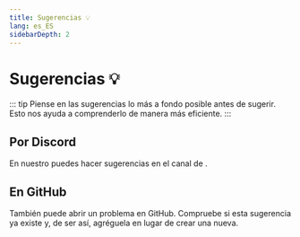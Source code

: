 ```yaml
---
title: Sugerencias 💡
lang: es_ES
sidebarDepth: 2
---
```


# Sugerencias :bulb:
::: tip
Piense en las sugerencias lo más a fondo posible antes de sugerir. Esto nos ayuda a comprenderlo de manera más eficiente.
:::

## Por Discord
En nuestro <discord/> puedes hacer sugerencias en el canal de <discord-channel channel="suggestions"/>.

## En GitHub
También puede abrir un problema en <a :href="$themeConfig.variables.github + '/issues'" target="_blank">GitHub</a>. Compruebe si esta sugerencia ya existe y, de ser así, agréguela en lugar de crear una nueva.
